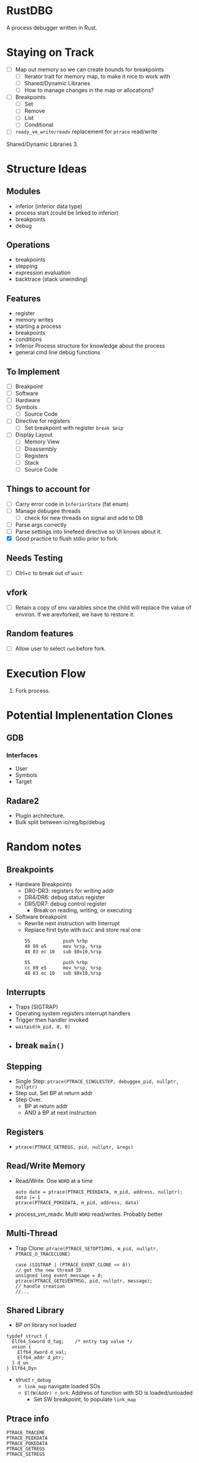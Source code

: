 # RustDBG

A process debugger written in Rust.

# Staying on Track

- [ ] Map out memory so we can create bounds for breakpoints
  - [ ] Iterator trait for memory map, to make it nice to work with
  - [ ] Shared/Dynamic Libraries
  - [ ] How to manage changes in the map or allocations?
- [ ] Breakpoints
  - [ ] Set
  - [ ] Remove
  - [ ] List
  - [ ] Conditional
- [ ] `ready_vm_write/readv` replacement for `ptrace` read/write
  
Shared/Dynamic Libraries
3.  

# Structure Ideas

## Modules

- inferior (inferior data type)
- process start (could be linked to inferior)
- breakpoints
- debug

## Operations

- breakpoints
- stepping
- expression evaluation
- backtrace (stack unwinding)

## Features

- register
- memory writes
- starting a process
- breakpoints
- conditions
- Inferior Process structure for knowledge about the process
- general cmd line debug functions

## To Implement

- [ ] Breakpoint
 - [ ] Software
 - [ ] Hardware
- [ ] Symbols
  - [ ] Source Code
- [ ] Directive for registers
  - [ ] Set breakpoint with register `break $eip`
- [ ] Display Layout
  - [ ] Memory View
  - [ ] Disassembly
  - [ ] Registers
  - [ ] Stack
  - [ ] Source Code

## Things to account for

- [ ] Carry error code in `InferiorState` (fat enum)
- [ ] Manage debugee threads
  - [ ] check for new threads on signal and add to DB
- [ ] Parse args correctly
- [ ] Parse settings into linefeed directive so UI knows about it. 
- [x] Good practice to flush stdio  prior to fork.

## Needs Testing

- [ ] Ctrl+c to break out of `wait`


## vfork 

- [ ] Retain a copy of env varaibles since the child will replace the value of environ. If we arevforked, we have to restore it.

## Random features

- [ ] Allow user to select `cwd` before fork.

# Execution Flow

1. Fork process.


# Potential Implenentation Clones

## GDB

### Interfaces

- User
- Symbols
- Target

## Radare2

- Plugin architecture.
- Bulk split between io/reg/bp/debug

# Random notes

## Breakpoints

* Hardware Breakpoints
  - DR0-DR3: registers for writing addr
  - DR4/DR6: debug status register
  - DR5/DR7: debug control register
    * Break on reading, writing, or executing
* Software breakpoint
  - Rewrite next instruction with Interrupt
  - Replace first byte with `0xCC` and store real one
    ```
    55            push %rbp
    48 89 e5      mov %rsp, %rsp
    48 83 ec 10   sub $0x10,%rsp

    55            push %rbp
    cc 89 e5      mov %rsp, %rsp
    48 83 ec 10   sub $0x10,%rsp
    ```

## Interrupts

* Traps (SIGTRAP)
* Operating system registers interrupt handlers
* Trigger then handler invoked
* `waitpid(m_pid, 0, 0)`
* break `main()`
  - 
  
## Stepping

- Single Step: `ptrace(PTRACE_SINGLESTEP, debuggee_pid, nullptr, nullptr)`
- Step out. Set BP at return addr
- Step Over.
  * BP at return addr
  * AND a BP at next instruction

## Registers

* `ptrace(PTRACE_GETREGS, pid, nullptr, &regs)`

## Read/Write Memory

* Read/Write. One `WORD` at a time
  ```
  auto date = ptrace(PTRACE_PEEKDATA, m_pid, address, nullptr);
  data |= 1
  ptrace(PTRACE_POKEDATA, m_pid, address, data)
  ```
* process_vm_readv. Multi `WORD` read/writes. Probably better

## Multi-Thread 

* Trap Clone: `ptrace(PTRACE_SETOPTIONS, m_pid, nullptr, PTRACE_O_TRACECLONE)`
  ```
  case (SIGTRAP | (PTRACE_EVENT_CLONE << 8))
  // get the new thread ID
  unsigned long event_message = 0;
  ptrace(PTRACE_GETEVENTMSG, pid, nullptr, message);
  // handle creation
  //...
  ```
  
## Shared Library

* BP on library not loaded
```
typdef struct {
  Elf64_Sxword d_tag;    /* entry tag value */
  union {
    Elf64_Xword d_val;
    Elf64_addr d_ptr;
  } d_un
} Elf64_Dyn
```

- struct `r_debug`
  - `link_map` navigate loaded SOs
  - `ElfW(Addr) r_brk`: Address of function with SO is loaded/unloaded
    - Set SW breakpoint, to populate `link_map`

## Ptrace info

```
PTRACE_TRACEME
PTRACE_PEEKDATA
PTRACE_POKEDATA
PTRACE_GETREGS
PTRACE_SETREGS
```




